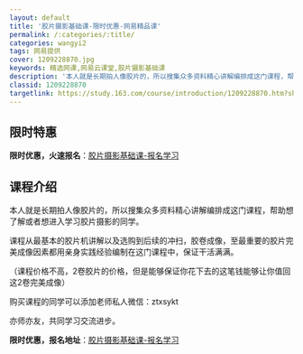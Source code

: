 ```yaml
---
layout: default
title: '胶片摄影基础课-限时优惠-网易精品课'
permalink: /:categories/:title/
categories: wangyi2
tags: 网易提供
cover: 1209228870.jpg
keywords: 精选网课,网易云课堂,胶片摄影基础课
description: '本人就是长期拍人像胶片的，所以搜集众多资料精心讲解编排成这门课程，帮助想了解或者想进入学习胶片摄影的同学。课程从最基本的'
classid: 1209228870
targetlink: https://study.163.com/course/introduction/1209228870.htm?share=1&shareId=1025206652&utm_campaign=share&utm_medium=iphoneShare&utm_source=&utm_u=1025206652
---
```


## 限时特惠

**限时优惠，火速报名**：[胶片摄影基础课-报名学习](https://study.163.com/course/introduction/1209228870.htm?share=1&shareId=1025206652&utm_campaign=share&utm_medium=iphoneShare&utm_source=&utm_u=1025206652)

## 课程介绍

本人就是长期拍人像胶片的，所以搜集众多资料精心讲解编排成这门课程，帮助想了解或者想进入学习胶片摄影的同学。



课程从最基本的胶片机讲解以及选购到后续的冲扫，胶卷成像，至最重要的胶片完美成像因素都用亲身实践经验编制在这门课程中，保证干活满满。



（课程价格不高，2卷胶片的价格，但是能够保证你花下去的这笔钱能够让你值回这2卷完美成像）



购买课程的同学可以添加老师私人微信：ztxsykt

亦师亦友，共同学习交流进步。

**限时优惠，报名地址**：[胶片摄影基础课-报名学习](https://study.163.com/course/introduction/1209228870.htm?share=1&shareId=1025206652&utm_campaign=share&utm_medium=iphoneShare&utm_source=&utm_u=1025206652)

